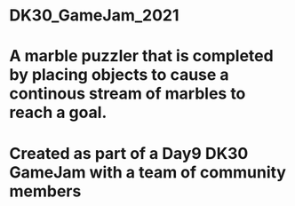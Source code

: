 # DK30_GameJam_2021
#
# A marble puzzler that is completed by placing objects to cause a continous stream of marbles to reach a goal. 
#
# Created as part of a Day9 DK30 GameJam with a team of community members